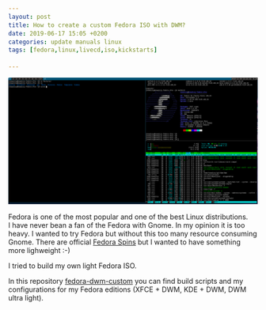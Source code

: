 ```yaml
---
layout: post
title: How to create a custom Fedora ISO with DWM?
date: 2019-06-17 15:05 +0200
categories: update manuals linux
tags: [fedora,linux,livecd,iso,kickstarts]

---
```


![Fedora 30 DWM screenshot](/assets/images/dwm-fedora-2018-11-20-152332_1920x975_scrot.png)


Fedora is one of the most popular and one of the best Linux distributions.  
I have never bean a fan of the Fedora with Gnome. In my opinion it is too heavy. 
I wanted to try Fedora but without this too many resource consuming Gnome. 
There are official [Fedora Spins](https://spins.fedoraproject.org/) but I wanted to have something more lighweight :-) 

I tried to build my own light Fedora ISO. 

In this repository [fedora-dwm-custom](https://github.com/jacekkowalczyk82/fedora-dwm-custom) you can find build scripts and my configurations for my Fedora editions (XFCE + DWM, KDE + DWM, DWM ultra light). 





